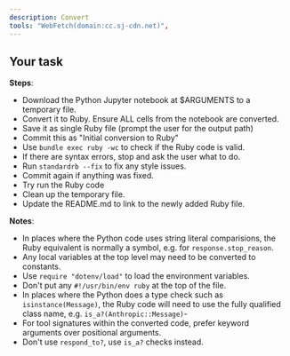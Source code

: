 ```yaml
---
description: Convert
tools: "WebFetch(domain:cc.sj-cdn.net)",
---
```


## Your task

**Steps**:
- Download the Python Jupyter notebook at $ARGUMENTS to a temporary file.
- Convert it to Ruby. Ensure ALL cells from the notebook are converted.
- Save it as single Ruby file (prompt the user for the output path)
- Commit this as "Initial conversion to Ruby"
- Use `bundle exec ruby -wc` to check if the Ruby code is valid.
- If there are syntax errors, stop and ask the user what to do.
- Run `standardrb --fix` to fix any style issues.
- Commit again if anything was fixed.
- Try run the Ruby code
- Clean up the temporary file.
- Update the README.md to link to the newly added Ruby file.

**Notes**:
- In places where the Python code uses string literal comparisions, the Ruby equivalent is normally a symbol, e.g. for `response.stop_reason`.
- Any local variables at the top level may need to be converted to constants.
- Use `require "dotenv/load"` to load the environment variables.
- Don't put any `#!/usr/bin/env ruby` at the top of the file.
- In places where the Python does a type check such as `isinstance(Message)`, the Ruby code will need to use the fully qualified class name, e.g. `is_a?(Anthropic::Message)`-
- For tool signatures within the converted code, prefer keyword arguments over positional arguments.
- Don't use `respond_to?`, use `is_a?` checks instead.
